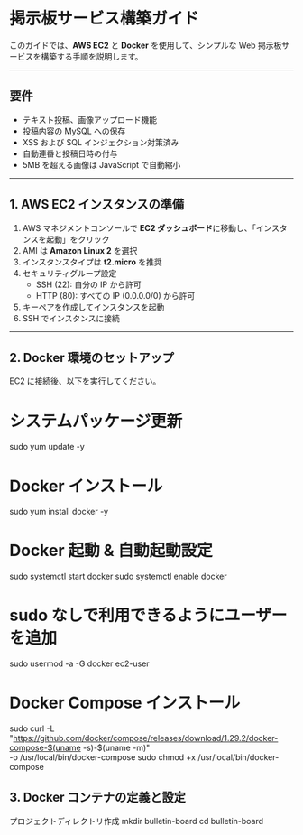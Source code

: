 # 掲示板サービス構築ガイド

このガイドでは、**AWS EC2** と **Docker** を使用して、シンプルな Web 掲示板サービスを構築する手順を説明します。

---

## 要件

- テキスト投稿、画像アップロード機能  
- 投稿内容の MySQL への保存  
- XSS および SQL インジェクション対策済み  
- 自動連番と投稿日時の付与  
- 5MB を超える画像は JavaScript で自動縮小  

---

## 1. AWS EC2 インスタンスの準備

1. AWS マネジメントコンソールで **EC2 ダッシュボード**に移動し、「インスタンスを起動」をクリック  
2. AMI は **Amazon Linux 2** を選択  
3. インスタンスタイプは **t2.micro** を推奨  
4. セキュリティグループ設定  
   - SSH (22): 自分の IP から許可  
   - HTTP (80): すべての IP (0.0.0.0/0) から許可  
5. キーペアを作成してインスタンスを起動  
6. SSH でインスタンスに接続  

---

## 2. Docker 環境のセットアップ

EC2 に接続後、以下を実行してください。

# システムパッケージ更新
sudo yum update -y

# Docker インストール
sudo yum install docker -y

# Docker 起動 & 自動起動設定
sudo systemctl start docker
sudo systemctl enable docker

# sudo なしで利用できるようにユーザーを追加
sudo usermod -a -G docker ec2-user

# Docker Compose インストール
sudo curl -L "https://github.com/docker/compose/releases/download/1.29.2/docker-compose-$(uname -s)-$(uname -m)" \
  -o /usr/local/bin/docker-compose
sudo chmod +x /usr/local/bin/docker-compose

## 3. Docker コンテナの定義と設定
プロジェクトディレクトリ作成
mkdir bulletin-board
cd bulletin-board

